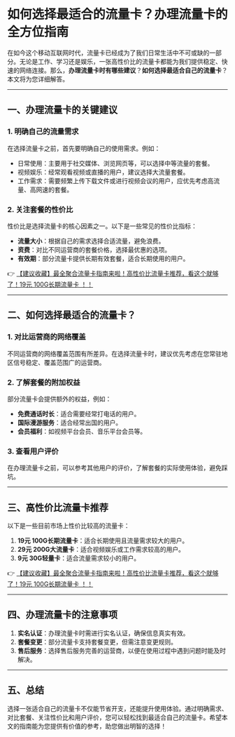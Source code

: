 # 如何选择最适合的流量卡？办理流量卡的全方位指南

在如今这个移动互联网时代，流量卡已经成为了我们日常生活中不可或缺的一部分。无论是工作、学习还是娱乐，一张高性价比的流量卡都能为我们提供稳定、快速的网络连接。那么，**办理流量卡时有哪些建议**？**如何选择最适合自己的流量卡**？本文将为您详细解答。

---

## 一、办理流量卡的关键建议

### 1. 明确自己的流量需求
在选择流量卡之前，首先要明确自己的使用需求。例如：
- 日常使用：主要用于社交媒体、浏览网页等，可以选择中等流量的套餐。
- 视频娱乐：经常观看视频或直播的用户，建议选择大流量套餐。
- 工作需求：需要频繁上传下载文件或进行视频会议的用户，应优先考虑高流量、高网速的套餐。

### 2. 关注套餐的性价比
性价比是选择流量卡的核心因素之一。以下是一些常见的性价比指标：
- **流量大小**：根据自己的需求选择合适流量，避免浪费。
- **资费**：对比不同运营商的套餐价格，选择最优惠的选项。
- **有效期**：部分流量卡提供长期有效套餐，适合长期使用的用户。

👉 [【建议收藏】最全聚合流量卡指南来啦！高性价比流量卡推荐，看这个就够了！19元 100G长期流量卡 ！！](https://bit.ly/Liuliangka)

---

## 二、如何选择最适合的流量卡？

### 1. 对比运营商的网络覆盖
不同运营商的网络覆盖范围有所差异。在选择流量卡时，建议优先考虑在您常驻地区信号稳定、覆盖范围广的运营商。

### 2. 了解套餐的附加权益
部分流量卡会提供额外的权益，例如：
- **免费通话时长**：适合需要经常打电话的用户。
- **国际漫游服务**：适合经常出国的用户。
- **会员福利**：如视频平台会员、音乐平台会员等。

### 3. 查看用户评价
在办理流量卡之前，可以参考其他用户的评价，了解套餐的实际使用体验，避免踩坑。

---

## 三、高性价比流量卡推荐

以下是一些目前市场上性价比较高的流量卡：
1. **19元 100G长期流量卡**：适合长期使用且流量需求较大的用户。
2. **29元 200G大流量卡**：适合视频娱乐或工作需求较高的用户。
3. **9元 30G轻量卡**：适合流量需求较小的用户。

👉 [【建议收藏】最全聚合流量卡指南来啦！高性价比流量卡推荐，看这个就够了！19元 100G长期流量卡 ！！](https://bit.ly/Liuliangka)

---

## 四、办理流量卡的注意事项

1. **实名认证**：办理流量卡时需进行实名认证，确保信息真实有效。
2. **套餐变更**：部分流量卡支持套餐变更，但需注意变更规则。
3. **售后服务**：选择售后服务完善的运营商，以便在使用过程中遇到问题时能及时解决。

---

## 五、总结

选择一张适合自己的流量卡不仅能节省开支，还能提升使用体验。通过明确需求、对比套餐、关注性价比和用户评价，您可以轻松找到最适合自己的流量卡。希望本文的指南能为您提供有价值的参考，助您做出明智的选择！